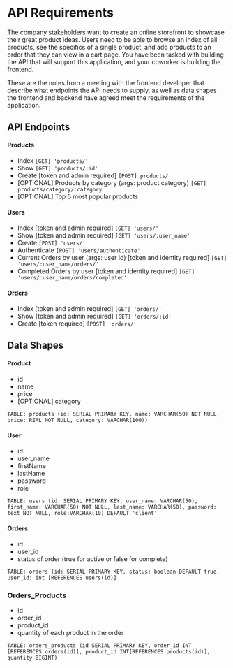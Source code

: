 # API Requirements

The company stakeholders want to create an online storefront to showcase their great product ideas. Users need to be able to browse an index of all products, see the specifics of a single product, and add products to an order that they can view in a cart page. You have been tasked with building the API that will support this application, and your coworker is building the frontend.

These are the notes from a meeting with the frontend developer that describe what endpoints the API needs to supply, as well as data shapes the frontend and backend have agreed meet the requirements of the application.

## API Endpoints

#### Products

- Index `[GET] 'products/'`
- Show `[GET] 'products/:id'`
- Create [token and admin required] `[POST] products/`
- [OPTIONAL] Products by category (args: product category) `[GET] products/category/:category`
- [OPTIONAL] Top 5 most popular products

#### Users

- Index [token and admin required] `[GET] 'users/'`
- Show [token and admin required] `[GET] 'users/:user_name'`
- Create `[POST] 'users/'`
- Authenticate `[POST] 'users/authenticate'`
- Current Orders by user (args: user id) [token and identity required] `[GET] 'users/:user_name/orders/'`
- Completed Orders by user [token and identity required] `[GET] 'users/:user_name/orders/completed'`

#### Orders

- Index [token and admin required] `[GET] 'orders/'`
- Show [token and admin required] `[GET] 'orders/:id'`
- Create [token required] `[POST] 'orders/'`

## Data Shapes

#### Product

- id
- name
- price
- [OPTIONAL] category

`TABLE: products (id: SERIAL PRIMARY KEY, name: VARCHAR(50) NOT NULL, price: REAL NOT NULL, category: VARCHAR(100))`

#### User

- id
- user_name
- firstName
- lastName
- password
- role

`TABLE: users (id: SERIAL PRIMARY KEY, user_name: VARCHAR(50), first_name: VARCHAR(50) NOT NULL, last_name: VARCHAR(50), password: text NOT NULL, role:VARCHAR(10) DEFAULT 'client'`

#### Orders

- id
- user_id
- status of order (true for active or false for complete)

`TABLE: orders (id: SERIAL PRIMARY KEY, status: boolean DEFAULT true, user_id: int [REFERENCES users(id)]`

### Orders_Products

- id
- order_id
- product_id
- quantity of each product in the order

`TABLE: orders_products (id SERIAL PRIMARY KEY, order_id INT [REFERENCES orders(id)], product_id INT[REFERENCES products(id)], quantity BIGINT)`
